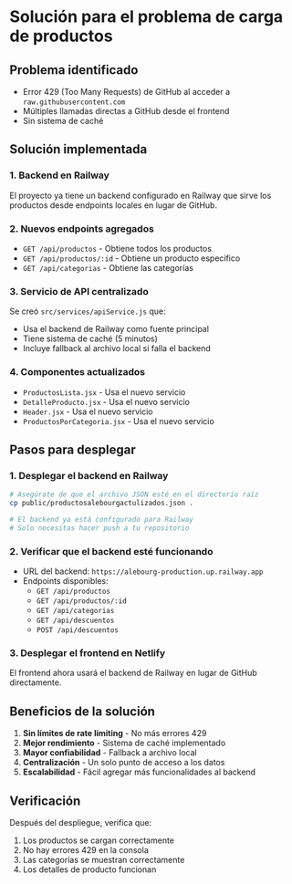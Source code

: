 # Solución para el problema de carga de productos

## Problema identificado
- Error 429 (Too Many Requests) de GitHub al acceder a `raw.githubusercontent.com`
- Múltiples llamadas directas a GitHub desde el frontend
- Sin sistema de caché

## Solución implementada

### 1. Backend en Railway
El proyecto ya tiene un backend configurado en Railway que sirve los productos desde endpoints locales en lugar de GitHub.

### 2. Nuevos endpoints agregados
- `GET /api/productos` - Obtiene todos los productos
- `GET /api/productos/:id` - Obtiene un producto específico
- `GET /api/categorias` - Obtiene las categorías

### 3. Servicio de API centralizado
Se creó `src/services/apiService.js` que:
- Usa el backend de Railway como fuente principal
- Tiene sistema de caché (5 minutos)
- Incluye fallback al archivo local si falla el backend

### 4. Componentes actualizados
- `ProductosLista.jsx` - Usa el nuevo servicio
- `DetalleProducto.jsx` - Usa el nuevo servicio
- `Header.jsx` - Usa el nuevo servicio
- `ProductosPorCategoria.jsx` - Usa el nuevo servicio

## Pasos para desplegar

### 1. Desplegar el backend en Railway
```bash
# Asegúrate de que el archivo JSON esté en el directorio raíz
cp public/productosalebourgactulizados.json .

# El backend ya está configurado para Railway
# Solo necesitas hacer push a tu repositorio
```

### 2. Verificar que el backend esté funcionando
- URL del backend: `https://alebourg-production.up.railway.app`
- Endpoints disponibles:
  - `GET /api/productos`
  - `GET /api/productos/:id`
  - `GET /api/categorias`
  - `GET /api/descuentos`
  - `POST /api/descuentos`

### 3. Desplegar el frontend en Netlify
El frontend ahora usará el backend de Railway en lugar de GitHub directamente.

## Beneficios de la solución
1. **Sin límites de rate limiting** - No más errores 429
2. **Mejor rendimiento** - Sistema de caché implementado
3. **Mayor confiabilidad** - Fallback a archivo local
4. **Centralización** - Un solo punto de acceso a los datos
5. **Escalabilidad** - Fácil agregar más funcionalidades al backend

## Verificación
Después del despliegue, verifica que:
1. Los productos se cargan correctamente
2. No hay errores 429 en la consola
3. Las categorías se muestran correctamente
4. Los detalles de producto funcionan
